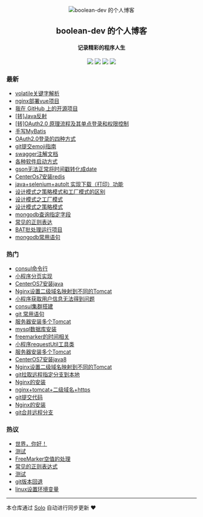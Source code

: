 <p align="center"><img alt="boolean-dev 的个人博客" src="https://boolean-dev.oss-cn-hangzhou.aliyuncs.com/icon.png"></p><h2 align="center">
boolean-dev 的个人博客
</h2>

<h4 align="center">记录精彩的程序人生</h4>
<p align="center"><a title="boolean-dev 的个人博客" target="_blank" href="https://github.com/boolean-dev/solo-blog"><img src="https://img.shields.io/github/last-commit/boolean-dev/solo-blog.svg?style=flat-square&color=FF9900"></a>
<a title="GitHub repo size in bytes" target="_blank" href="https://github.com/boolean-dev/solo-blog"><img src="https://img.shields.io/github/repo-size/boolean-dev/solo-blog.svg?style=flat-square"></a>
<a title="Solo Version" target="_blank" href="https://github.com/b3log/solo/releases"><img src="https://img.shields.io/badge/solo-3.6.2-f1e05a.svg?style=flat-square&color=blueviolet"></a>
<a title="Hits" target="_blank" href="https://github.com/b3log/hits"><img src="https://hits.b3log.org/boolean-dev/solo-blog.svg"></a></p>

### 最新

* [volatile关键字解析](https://blog.booleandev.xyz/articles/2019/08/07/1565150117052.html)
* [nginx部署vue项目](https://blog.booleandev.xyz/articles/2019/07/11/1562835766753.html)
* [我在 GitHub 上的开源项目](https://blog.booleandev.xyz/my-github-repos)
* [[转]Java反射](https://blog.booleandev.xyz/articles/2019/07/09/1562636083963.html)
* [[转]OAuth2.0 原理流程及其单点登录和权限控制](https://blog.booleandev.xyz/articles/2019/07/03/1562118097189.html)
* [手写MyBatis](https://blog.booleandev.xyz/articles/2019/07/01/1561965270092.html)
* [OAuth2.0登录的四种方式](https://blog.booleandev.xyz/articles/2019/06/17/1560742282779.html)
* [git提交emoji指南](https://blog.booleandev.xyz/articles/2019/05/20/1558338420069.html)
* [swagger注解文档](https://blog.booleandev.xyz/articles/2019/03/26/1553603104264.html)
* [各种软件启动方式](https://blog.booleandev.xyz/articles/2019/03/22/1553248204143.html)
* [gson无法正常将时间戳转化成date](https://blog.booleandev.xyz/articles/2019/03/08/1552014534734.html)
* [CenterOs7安装redis](https://blog.booleandev.xyz/articles/2019/02/22/1550826559788.html)
* [ java+selenium+autoIt 实现下载（打印）功能](https://blog.booleandev.xyz/articles/2019/01/30/1548828518109.html)
* [设计模式之策略模式和工厂模式的区别](https://blog.booleandev.xyz/articles/2019/01/23/1548251677712.html)
* [设计模式之工厂模式](https://blog.booleandev.xyz/articles/2019/01/23/1548251597668.html)
* [设计模式之策略模式](https://blog.booleandev.xyz/articles/2019/01/23/1548251546022.html)
* [mongodb查询指定字段](https://blog.booleandev.xyz/articles/2019/01/23/1548251460416.html)
* [常见的正则表达](https://blog.booleandev.xyz/articles/2019/01/23/1548251188187.html)
* [BAT批处理运行项目](https://blog.booleandev.xyz/articles/2019/01/23/1548251101820.html)
* [mongodb常用语句](https://blog.booleandev.xyz/articles/2019/01/23/1548250985452.html)

### 热门

* [consul命令行](https://blog.booleandev.xyz/articles/2018/12/27/1545917809115.html)
* [小程序分页实现](https://blog.booleandev.xyz/articles/2018/12/25/1545749124384.html)
* [CenterOS7安装java](https://blog.booleandev.xyz/articles/2019/01/15/1547545668630.html)
* [Nginx设置二级域名映射到不同的Tomcat](https://blog.booleandev.xyz/articles/2019/01/16/1547603678375.html)
* [小程序获取用户信息无法得到问题](https://blog.booleandev.xyz/articles/2018/12/25/1545728095138.html)
* [consul集群搭建](https://blog.booleandev.xyz/articles/2018/12/27/1545917879502.html)
* [git 常用语句](https://blog.booleandev.xyz/articles/2019/01/04/1546594215178.html)
* [服务器安装多个Tomcat](https://blog.booleandev.xyz/articles/2018/12/25/1545727844628.html)
* [mysql数据库安装](https://blog.booleandev.xyz/articles/2019/01/15/1547545821631.html)
* [freemarker的时间相关](https://blog.booleandev.xyz/articles/2018/12/25/1545726842373.html)
* [小程序requestUtil工具类](https://blog.booleandev.xyz/articles/2018/12/25/1545727966151.html)
* [服务器安装多个Tomcat](https://blog.booleandev.xyz/articles/2019/01/16/1547603755947.html)
* [CenterOS7安装java8](https://blog.booleandev.xyz/articles/2019/01/15/1547545710148.html)
* [Nginx设置二级域名映射到不同的Tomcat](https://blog.booleandev.xyz/articles/2019/01/16/1547603678631.html)
* [git拉取远程指定分支到本地](https://blog.booleandev.xyz/articles/2019/01/04/1546594101045.html)
* [Nginx的安装](https://blog.booleandev.xyz/articles/2019/01/16/1547603535711.html)
* [nginx+tomcat+二级域名+https](https://blog.booleandev.xyz/articles/2019/01/15/1547546090431.html)
* [git提交代码](https://blog.booleandev.xyz/articles/2019/01/04/1546594183340.html)
* [Nginx的安装](https://blog.booleandev.xyz/articles/2018/12/26/1545801336813.html)
* [git合并远程分支](https://blog.booleandev.xyz/articles/2019/01/04/1546594051488.html)

### 热议

* [世界，你好！](https://blog.booleandev.xyz/hello-solo)
* [测试](https://blog.booleandev.xyz/articles/2018/11/01/1541085337873.html)
* [FreeMarker空值的处理](https://blog.booleandev.xyz/articles/2018/12/25/1545727792970.html)
* [常见的正则表达式](https://blog.booleandev.xyz/articles/2018/12/26/1545801169895.html)
* [测试](https://blog.booleandev.xyz/articles/2018/12/27/1545874556732.html)
* [git版本回退](https://blog.booleandev.xyz/articles/2019/01/04/1546594155112.html)
* [linux设置环境变量](https://blog.booleandev.xyz/articles/2019/01/15/1547545744724.html)

---

本仓库通过 [Solo](https://github.com/b3log/solo) 自动进行同步更新 ❤️ 